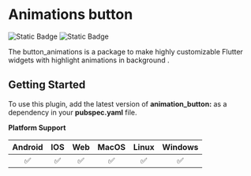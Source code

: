 # Animations button

![Static Badge](https://img.shields.io/badge/3.4.3-7CB9E8?style=flat&logo=dart&logoColor=white&label=Dart&labelColor=042B59&color=7CB9E8)    ![Static Badge](https://img.shields.io/badge/3.24.0-7CB9E8?style=flat&logo=flutter&logoColor=white&label=Flutter&labelColor=042B59&color=7CB9E8)


The button_animations is a package to make highly customizable Flutter widgets 
with highlight animations in background .

## Getting Started
To use this plugin, add the latest version of **animation_button:** as a dependency
in your **pubspec.yaml** file.

**Platform Support** 

|  Android  |   IOS   |   Web   | MacOS  |  Linux  | Windows 
|:---------:|:-------:|:-------:|:------:|:-------:|:-------:
|     ✅    |   ✅    |    ✅   |   ✅   |    ✅  |    ✅   



   

